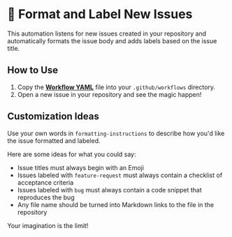 # 📝 Format and Label New Issues

This automation listens for new issues created in your repository and automatically formats the issue body and adds labels based on the issue title.

## How to Use

1. Copy the **[Workflow YAML](./workflow.yaml)** file into your `.github/workflows` directory. 
2. Open a new issue in your repository and see the magic happen!

## Customization Ideas

Use your own words in `formatting-instructions` to describe how you'd like the issue formatted and labeled.

Here are some ideas for what you could say:

* Issue titles must always begin with an Emoji
* Issues labeled with `feature-request` must always contain a checklist of acceptance criteria
* Issues labeled with `bug` must always contain a code snippet that reproduces the bug
* Any file name should be turned into Markdown links to the file in the repository

Your imagination is the limit!


